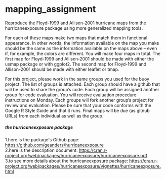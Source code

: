 # mapping_assignment

Reproduce the Floyd-1999 and Allison-2001 hurricane maps from the hurricaneexposure package using more
generalized mapping tools.

For each of these maps make two maps that match them in functional appearance. In other words, the
information available on the map you make should be the same as the information available on the maps
above – even if, for example, the colors are different. You will make four maps in total.
The first map for Floyd-1999 and Allison-2001 should be made with either the usmap
package or with ggplot2.
The second map for Floyd-1999 and Allison-2001 should be made with either leaflet or
tmap.

For this project, please work in the same groups you used for the buoy project. The list of groups is attached.
Each group should have a github that will be used to share the group’s code. Each group will be assigned
another group for code evaluation. You will receive evaluation procedure instructions on Monday. Each
groups will fork another group’s project for review and evaluation. Please be sure that your code conforms
with the Google R Style Guide and that it runs.
Final maps will be due (as gitnub URLs) from each individual as well as the group.

##### the hurricaneexposure package
1.here is the package's Github page: https://github.com/geanders/hurricaneexposure  
2.here is the description document: https://cran.r-project.org/web/packages/hurricaneexposure/hurricaneexposure.pdf  
3.to see more details about the hurricaneexposure package: https://cran.r-project.org/web/packages/hurricaneexposure/vignettes/hurricaneexposure.html

